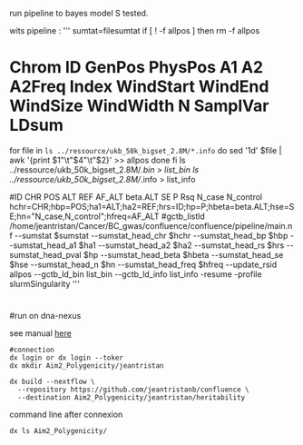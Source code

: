 run pipeline to bayes model S tested.

wits pipeline : 
'''
sumtat=filesumtat
if [ ! -f allpos ]
then
rm -f allpos
# Chrom              ID     GenPos         PhysPos     A1     A2       A2Freq      Index  WindStart    WindEnd   WindSize       WindWidth          N     SamplVar        LDsum
for file in  `ls ../ressource/ukb_50k_bigset_2.8M/*.info`
do
sed '1d' $file | awk '{print $1"\t"$4"\t"$2}' >> allpos
done
fi
ls  ../ressource/ukb_50k_bigset_2.8M/*.bin > list_bin
ls  ../ressource/ukb_50k_bigset_2.8M/*.info > list_info



#ID CHR POS ALT REF AF_ALT beta.ALT SE P Rsq N_case N_control
hchr=CHR;hbp=POS;ha1=ALT;ha2=REF;hrs=ID;hp=P;hbeta=beta.ALT;hse=SE;hn="N_case,N_control";hfreq=AF_ALT
#gctb_listld  
/home/jeantristan/Cancer/BC_gwas/confluence/confluence/pipeline/main.nf  --sumstat $sumstat   --sumstat_head_chr $hchr --sumstat_head_bp $hbp --sumstat_head_a1 $ha1 --sumstat_head_a2 $ha2 --sumstat_head_rs $hrs --sumstat_head_pval $hp --sumstat_head_beta $hbeta --sumstat_head_se $hse --sumstat_head_n $hn --sumstat_head_freq $hfreq  --update_rsid allpos --gctb_ld_bin list_bin --gctb_ld_info list_info -resume -profile slurmSingularity
'''
#


#run on dna-nexus

see manual [here](https://documentation.dnanexus.com/user/running-apps-and-workflows/running-nextflow-pipelines)



```
#connection
dx login or dx login --toker
dx mkdir Aim2_Polygenicity/jeantristan

dx build --nextflow \
  --repository https://github.com/jeantristanb/confluence \
  --destination Aim2_Polygenicity/jeantristan/heritability
```

command line after connexion
```
dx ls Aim2_Polygenicity/
```
